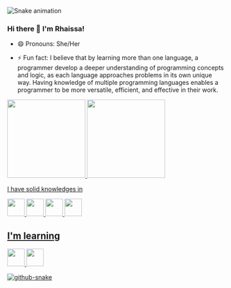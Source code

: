 ![Snake animation](https://github.com/RhaissaZeferino/RhaissaZeferino/blob/output/github-contribution-grid-snake.svg)
### Hi there 👋 I'm Rhaissa!
<!--
 Hello, Devs!!
-->
- 😄 Pronouns: She/Her

- ⚡ Fun fact: I believe that by learning more than one language, a programmer develop a deeper understanding of programming concepts and logic, as each language approaches problems in its own unique way. Having knowledge of multiple programming languages enables a programmer to be more versatile, efficient, and effective in their work.

<div>
<a href="https://github.com/seu-usuário-aqui">
<img height="180em" src="https://github-readme-stats.vercel.app/api/top-langs/?username=RhaissaZeferino&layout=compact&langs_count=7&theme=dracula"/>
<img height="180em" src="https://github-readme-stats.vercel.app/api?username=RhaissaZeferino&show_icons=true&theme=dracula&include_all_commits=true&count_private=true"/>
</div>

I have solid knowledges in

<img src="https://cdn.jsdelivr.net/gh/devicons/devicon/icons/python/python-original.svg" width="40" height="40" />  <img src="https://cdn.jsdelivr.net/gh/devicons/devicon/icons/html5/html5-original.svg" width="40" height="40" /> <img src="https://cdn.jsdelivr.net/gh/devicons/devicon/icons/css3/css3-original.svg" width="40" height="40" /> <img src="https://cdn.jsdelivr.net/gh/devicons/devicon/icons/git/git-original.svg" width="40" height="40" />

## I'm learning

<img src="https://cdn.jsdelivr.net/gh/devicons/devicon/icons/androidstudio/androidstudio-original.svg" width="40" height="40"/>  <img src="https://cdn.jsdelivr.net/gh/devicons/devicon/icons/react/react-original.svg" width="40" height="40" />
          
<picture>
  <source media="(prefers-color-scheme: dark)" srcset="github-snake-dark.svg" />
  <source media="(prefers-color-scheme: light)" srcset="github-snake.svg" />
  <img alt="github-snake" src="github-snake.svg" />
</picture>

<!--


**RhaissaZeferino/RhaissaZeferino** is a ✨ _special_ ✨ repository because its `README.md` (this file) appears on your GitHub profile.

Here are some ideas to get you started:

- 🔭 I’m currently working on ...
- 🌱 I’m currently learning ...
- 👯 I’m looking to collaborate on ...
- 🤔 I’m looking for help with ...
- 💬 Ask me about ...
- 📫 How to reach me: ...
- 😄 Pronouns: ...
- ⚡ Fun fact: ...

--
>
